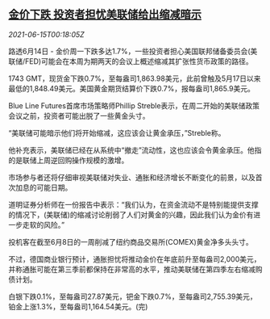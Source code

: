 <!--1623717063000-->
[金价下跌 投资者担忧美联储给出缩减暗示](https://cn.reuters.com/article/precious-metals-0614-mon-idCNKCS2DR00O)
------

<div><i>2021-06-15T00:18:05Z</i></div><p>路透6月14日 - 金价周一下跌多达1.7%，一些投资者担心美国联邦储备委员会(美联储/FED)可能会在本周为期两天的会议上概述缩减其扩张性货币政策的路径。</p><p>1743 GMT，现货金下跌0.7%，至每盎司1,863.98美元，此前曾触及5月17日以来最低的1,848.49美元。美国黄金期货结算价下跌0.7%，报每盎司1,865.9美元。</p><p>Blue Line Futures首席市场策略师Phillip Streble表示，在周二开始的美联储政策会议之前，投资者可能出脱了一些黄金头寸。</p><p>“美联储可能暗示他们将开始缩减，这应该会让黄金承压，”Streble称。</p><p>他补充表示，美联储已经在从系统中“撤走”流动性，这也应该会令黄金承压。他指的是联储上周逆回购操作规模的激增。</p><p>市场参与者还将仔细审视美联储对失业、通胀和经济增长不断变化的前景，以及首次加息的可能日期。</p><p>道明证券分析师在一份报告中表示：“我们认为，在资金流动不是特别能提供支撑的情况下，(美联储)的缩减讨论削弱了人们对黄金的兴趣，因此我们认为金价有进一步走软的风险。”</p><p>投机客在截至6月8日的一周削减了纽约商品交易所(COMEX)黄金净多头头寸。</p><p>不过，德国商业银行预计，通胀担忧将推动金价在年底前升至每盎司2,000美元，并称通胀可能在第三季前都保持在非常高的水平，推动美联储在第四季左右缩减购债计划。</p><p>白银下跌0.1%，至每盎司27.87美元，钯金下跌0.7%，至每盎司2,755.39美元，铂金上涨1.3%，至每盎司1,164.54美元。(完)</p>
